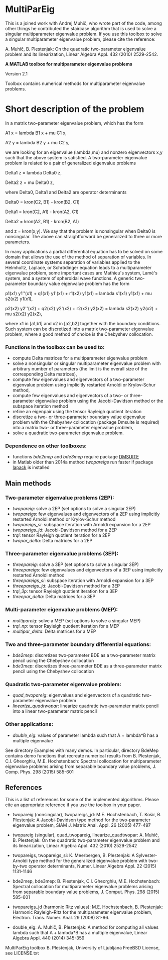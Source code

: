 # MultiParEig #

This is a joined work with Andrej Muhič, who wrote part of the code, among other things he contributed the staircase algorithm that is used to solve a singular multiparameter eigenvalue problem. If you use this toolbox to solve a singular multiparameter eigenvalue problem, please cite the reference: 

A. Muhič, B. Plestenjak: On the quadratic two-parameter eigenvalue problem and its linearization, Linear Algebra Appl. 432 (2010) 2529-2542.

**A MATLAB toolbox for multiparameter eigenvalue problems**

Version 2.1

Toolbox contains numerical methods for multiparameter eigenvalue problems.

# Short description of the problem

In a matrix two-parameter eigenvalue problem, which has the form

A1 x = lambda B1 x + mu C1 x, 

A2 y = lambda B2 y + mu C2 y,

we are looking for an eigenvalue (lambda,mu) and nonzero eigenvectors x,y 
such that the above system is satisfied. A two-parameter eigenvalue 
problem is related to a pair of generalized eigenvalue problems
 
Delta1 z = lambda Delta0 z,

Delta2 z = mu Delta0 z,

where Delta0, Delta1 and Delta2 are operator determinants

Delta0 = kron(C2, B1) - kron(B2, C1)

Delta1 = kron(C2, A1) - kron(A2, C1)

Delta2 = kron(A2, B1) - kron(B2, A1)

and z = kron(x,y). We say that the problem is nonsingular when Delta0 is
nonsingular. The above can straightforward be generalized to three or 
more parameters.

In many applications a partial differential equation has to be solved on 
some domain that allows the use of the method of separation of variables. 
In several coordinate systems separation of variables applied to the 
Helmholtz, Laplace, or Schrödinger equation leads to a multiparameter 
eigenvalue problem, some important cases are Mathieu's system, Lamé's 
system, and a system of spheroidal wave functions. A generic 
two-parameter boundary value eigenvalue problem has the form

p1(x1) y1''(x1) + q1(x1) y1'(x1) + r1(x2) y1(x1) 
    = lambda s1(x1) y1(x1) + mu s2(x2) y1(x1), 

p2(x2) y2''(x2) + q2(x2) y2'(x2) + r2(x2) y2(x2) 
    = lambda s2(x2) y2(x2) + mu s2(x2) y2(x2),

where x1 in [a1,b1] and x2 in [a2,b2] together with the boundary 
conditions. Such system can be discretized into a matrix two-parameter 
eigenvalue problem, where a good method of choice is the Chebyshev 
collocation.

### Functions in the toolbox can be used to: ###

* compute Delta matrices for a multiparameter eigenvalue problem
* solve a nonsingular or singular multiparameter eigenvalue problem with 
   arbitrary number of parameters (the limit is the overall size of the 
   corresponding Delta matrices),
* compute few eigenvalues and eigenvectors of a two-parameter eigenvalue 
   problem using implicitly restarted Arnoldi or Krylov-Schur method,
* compute few eigenvalues and eigenvectors of a two- or three-parameter
   eigenvalue problem using the Jacobi-Davidson method or the subspace
   iteration method
* refine an eigenpair using the tensor Rayleigh quotient iteration   
* discretize a two- or three-parameter boundary value eigenvalue problem 
   with the Chebyshev collocation (package Dmsuite is required) into a 
   matrix two- or three-parameter eigenvalue problem,
* solve a quadratic two-parameter eigenvalue problem.

### Dependence on other toolboxes: ###

* functions *bde2mep* and *bde3mep* require package 
[DMSUITE](http://www.mathworks.com/matlabcentral/fileexchange/29-dmsuite)
* in Matlab older than 2014a method *twopareigs* run faster if package [lapack](http://www.mathworks.com/matlabcentral/fileexchange/16777-lapack) is installed

## Main methods ##

### Two-parameter eigenvalue problems (2EP): ###
* *twopareig*: solve a 2EP (set options to solve a singular 2EP)
* *twopareigs*: few eigenvalues and eigenvectors of a 2EP using implicitly 
               restarted Arnoldi method or Krylov-Schur method
* *twopareigs_si*: subspace iteration with Arnoldi expansion for a 2EP
* *twopareigs_jd*: Jacobi-Davidson method for a 2EP
* *trqi*: tensor Rayleigh quotient iteration for a 2EP
* *twopar_delta*: Delta matrices for a 2EP

### Three-parameter eigenvalue problems (3EP): ###
* *threepareig*: solve a 3EP (set options to solve a singular 3EP)
* *threepareigs*: few eigenvalues and eigenvectors of a 3EP using
                 implicitly restarted Arnoldi method
* *threepareigs_si*: subspace iteration with Arnoldi expansion for a 3EP
* *threepareigs_jd*: Jacobi-Davidson method for a 3EP
* *trqi_3p*: tensor Rayleigh quotient iteration for a 3EP
* *threepar_delta*: Delta matrices for a 3EP

### Multi-parameter eigenvalue problems (MEP): ###
* *multipareig*: solve a MEP (set options to solve a singular MEP)
* *trqi_np*: tensor Rayleigh quotient iteration for a MEP
* *multipar_delta*: Delta matrices for a MEP
 
### Two and three-parameter boundary differential equations: ###
* *bde2mep*: discretizes two-parameter BDE as a two-parameter matrix 
            pencil using the Chebyshev collocation
* *bde3mep*: discretizes three-parameter BDE as a three-parameter matrix 
            pencil using the Chebyshev collocation
### Quadratic two-parameter eigenvalue problem: ###

 * *quad_twopareig*: eigenvalues and eigenvectors of a quadratic 
 two-parameter eigenvalue problem
 * *linearize_quadtwopar*: linearize quadratic two-parameter matrix 
 pencil into a linear two-parameter matrix pencil 

### Other applications: ###

 * *double_eig*: values of parameter lambda such that A + lambda*B has 
 a multiple eigenvalue

See directory Examples with many demos. In particular, directory BdeMep 
contains demo functions that recreate numerical results from 
B. Plestenjak, C.I. Gheorghiu, M.E. Hochstenbach: Spectral collocation 
for multiparameter eigenvalue problems arising from separable boundary 
value problems, J. Comp. Phys. 298 (2015) 585-601

## References ##

This is a list of references for some of the implemented algorithms. Please cite an appropriate reference if you use the toolbox in your paper.

* twopareig (nonsingular), twopareigs_jd:
M.E. Hochstenbach, T. Košir, B. Plestenjak: A Jacobi-Davidson type method for the two-parameter eigenvalue problem, SIAM J. Matrix Anal. Appl. 26 (2005) 477-497

* twopareig (singular), quad_twopareig, linearize_quadtwopar:
A. Muhič, B. Plestenjak: On the quadratic two-parameter eigenvalue problem and its linearization, Linear Algebra Appl. 432 (2010) 2529-2542

* twopareigs, twopareigs_si:
K. Meerbergen, B. Plestenjak: A Sylvester-Arnoldi type method for the generalized eigenvalue problem with two-by-two operator determinants, Numer. Linear Algebra Appl. 22 (2015) 1131-1146

* bde2mep, bde3mep:
B. Plestenjak, C.I. Gheorghiu, M.E. Hochstenbach: Spectral collocation for multiparameter eigenvalue problems arising from separable boundary value problems, J. Comput. Phys. 298 (2015) 585-601

* twopareigs_jd (harmonic Ritz values):
M.E. Hochstenbach, B. Plestenjak: Harmonic Rayleigh-Ritz for the multiparameter eigenvalue problem, Electron. Trans. Numer. Anal. 29 (2008) 81-96.

* double_eig:
A. Muhič, B. Plestenjak: A method for computing all values lambda such that A + lambda*B has a multiple eigenvalue, Linear Algebra Appl. 440 (2014) 345-359


MultiParEig toolbox
B. Plestenjak, University of Ljubljana
FreeBSD License, see LICENSE.txt